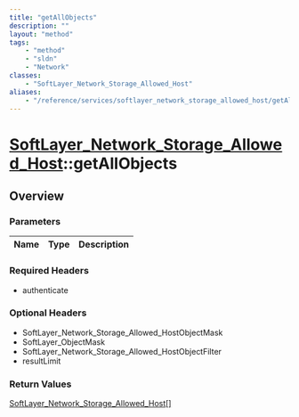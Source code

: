 ```yaml
---
title: "getAllObjects"
description: ""
layout: "method"
tags:
    - "method"
    - "sldn"
    - "Network"
classes:
    - "SoftLayer_Network_Storage_Allowed_Host"
aliases:
    - "/reference/services/softlayer_network_storage_allowed_host/getAllObjects"
---
```

# [SoftLayer_Network_Storage_Allowed_Host](/reference/services/SoftLayer_Network_Storage_Allowed_Host)::getAllObjects




## Overview 


### Parameters 
|Name | Type | Description |
| --- | --- | --- |


### Required Headers
* authenticate

### Optional Headers
* SoftLayer_Network_Storage_Allowed_HostObjectMask
* SoftLayer_ObjectMask
* SoftLayer_Network_Storage_Allowed_HostObjectFilter
* resultLimit

### Return Values
<a href='/reference/datatypes/SoftLayer_Network_Storage_Allowed_Host'>SoftLayer_Network_Storage_Allowed_Host[] </a>

